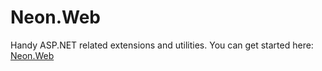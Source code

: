 ﻿Neon.Web
========

Handy ASP.NET related extensions and utilities.  You can get started here: [Neon.Web](https://doc.neonkube.com/Neon.Web-Overview.htm)

